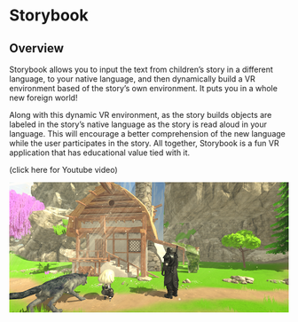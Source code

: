 # Storybook

## Overview
   Storybook allows you to input the text from children’s story in
   a different language, to your 
    native language, and then dynamically build a VR environment based of the story’s own environment.
    It puts you in a whole new foreign world!
	
  Along with this dynamic VR environment, as the story builds objects are labeled in the story’s 
  native language as the story is read aloud in your language. This will encourage a better comprehension 
  of the new language while the user participates in the story. All together, Storybook is a fun 
  VR application that has educational value tied with it.
  
  (click here for Youtube video)

[![Youtube link](screenshot.png?raw=true "Title")](https://www.youtube.com/watch?v=xyXh163i9vE)
